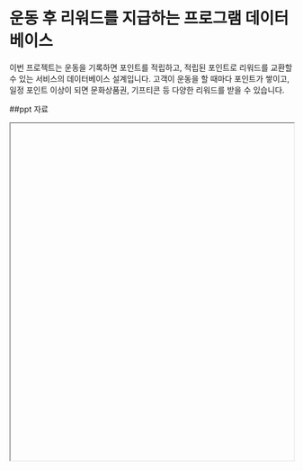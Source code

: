 # 운동 후 리워드를 지급하는 프로그램 데이터베이스

이번 프로젝트는 운동을 기록하면 포인트를 적립하고, 적립된 포인트로 리워드를 교환할 수 있는 서비스의 데이터베이스 설계입니다.
고객이 운동을 할 때마다 포인트가 쌓이고, 일정 포인트 이상이 되면 문화상품권, 기프티콘 등 다양한 리워드를 받을 수 있습니다.

##ppt 자료

<iframe src=""https://github.com/ShawnKim2/blog/raw/main/img/database_project_sh_2024.pdf" width="100%" height="600px"></iframe>